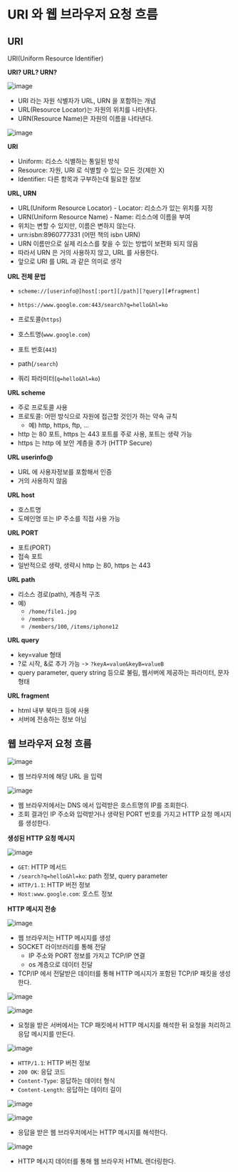 # URI 와 웹 브라우저 요청 흐름

## URI

URI(Uniform Resource Identifier)

**URI? URL? URN?**

![image](https://user-images.githubusercontent.com/83503188/206900230-0b9a3740-3c3d-4187-83de-25b5a8f5192b.png)
- URI 라는 자원 식별자가 URL, URN 을 포함하는 개념
- URL(Resource Locator)는 자원의 위치를 나타낸다.
- URN(Resource Name)은 자원의 이름을 나타낸다. 

![image](https://user-images.githubusercontent.com/83503188/206900312-c24d5cef-20f9-429e-a76e-0bc80d17212b.png)

**URI**
- Uniform: 리소스 식별하는 통일된 방식
- Resource: 자원, URI 로 식별할 수 있는 모든 것(제한 X)
- Identifier: 다른 항목과 구부하는데 필요한 정보

**URL, URN**
- URL(Uniform Resource Locator) - Locator: 리소스가 있는 위치를 지정
- URN(Uniform Resource Name) - Name: 리소스에 이름을 부여
- 위치는 변할 수 있지만, 이름은 변하지 않는다.
- urn:isbn:8960777331 (어떤 책의 isbn URN)
- URN 이름만으로 실제 리소스를 찾을 수 있는 방법이 보편화 되지 않음
- 따라서 URN 은 거의 사용하지 않고, URL 를 사용한다.
- 앞으로 URI 를 URL 과 같은 의미로 생각

**URL 전체 문법**

- `scheme://[userinfo@]host[:port][/path][?query][#fragment]`
- `https://www.google.com:443/search?q=hello&hl=ko`

- 프로토콜(`https`)
- 호스트명(`www.google.com`)
- 포트 번호(`443`)
- path(`/search`)
- 쿼리 파라미터(`q=hello&hl=ko`)

**URL scheme**
- 주로 프로토콜 사용
- 프로토콜: 어떤 방식으로 자원에 접근할 것인가 하는 약속 규칙
  - 예) http, https, ftp, ...
- http 는 80 포트, https 는 443 포트를 주로 사용, 포트는 생략 가능
- https 는  http 에 보안 계층을 추가 (HTTP Secure)

**URL userinfo@**
- URL 에 사용자정보를 포함해서 인증
- 거의 사용하지 않음

**URL host**
- 호스트명
- 도메인명 또는 IP 주소를 직접 사용 가능

**URL PORT**
- 포트(PORT)
- 접속 포트
- 일반적으로 생략, 생략시 http 는 80, https 는 443

**URL path**
- 리소스 경로(path), 계층적 구조
- 예)
  - `/home/file1.jpg`
  - `/members`
  - `/members/100`, `/items/iphone12`

**URL query**
- key=value 형태
- ?로 시작, &로 추가 가능 -> `?keyA=value&keyB=valueB`
- query parameter, query string 등으로 불림, 웹서버에 제공하는 파라미터, 문자 형태

**URL fragment**
- html 내부 북마크 등에 사용
- 서버에 전송하는 정보 아님

## 웹 브라우저 요청 흐름

![image](https://user-images.githubusercontent.com/83503188/206900901-bda7da10-faf5-46d1-866e-826a3ced6475.png)
- 웹 브라우저에 해당 URL 을 입력

![image](https://user-images.githubusercontent.com/83503188/206900924-17979591-b5ff-492b-8ba5-92cc02f0ee42.png)
- 웹 브라우저에서는 DNS 에서 입력받은 호스트명의 IP를 조회한다.
- 조회 결과인 IP 주소와 입력받거나 생략된 PORT 번호를 가지고 HTTP 요청 메시지를 생성한다.

**생성된 HTTP 요청 메시지**

![image](https://user-images.githubusercontent.com/83503188/206901011-1ce4925c-5bda-4760-9aa6-56428f70884b.png)
- `GET`: HTTP 메서드
- `/search?q=hello&hl=ko`: path 정보, query parameter
- `HTTP/1.1`: HTTP 버전 정보
- `Host:www.google.com`: 호스트 정보

**HTTP 메시지 전송**

![image](https://user-images.githubusercontent.com/83503188/206901103-c2214244-5675-491e-a28b-1f616d0038c6.png)
- 웹 브라우저는 HTTP 메시지를 생성
- SOCKET 라이브러리를 통해 전달
  - IP 주소와 PORT 정보를 가지고 TCP/IP 연결
  - os 계층으로 데이터 전달
- TCP/IP 에서 전달받은 데이터를 통해 HTTP 메시지가 포함된 TCP/IP 패킷을 생성한다. 

![image](https://user-images.githubusercontent.com/83503188/206901225-d0d2f013-b475-4490-90ec-8fbe916da983.png)

![image](https://user-images.githubusercontent.com/83503188/206901238-c765afa0-ef9d-43f1-8112-02e6ffeff826.png)
- 요청을 받은 서버에서는 TCP 패킷에서 HTTP 메시지를 해석한 뒤 요청을 처리하고 응답 메시지를 만든다.

![image](https://user-images.githubusercontent.com/83503188/206901288-a3ecfe7d-3dd8-41ae-9550-cf1c4ff8dad3.png)
- `HTTP/1.1`: HTTP 버전 정보
- `200 OK`: 응답 코드 
- `Content-Type`: 응답하는 데이터 형식
- `Content-Length`: 응답하는 데이터 길이

![image](https://user-images.githubusercontent.com/83503188/206901308-b3060327-8de2-4d66-8705-c6b1c4e795bd.png)

![image](https://user-images.githubusercontent.com/83503188/206901320-6e809685-a68e-4801-8bea-94aec4055c15.png)
- 응답을 받은 웹 브라우저에서는 HTTP 메시지를 해석한다.

![image](https://user-images.githubusercontent.com/83503188/206901332-4a5be7a8-39b4-49a0-a5e3-235729326097.png)
- HTTP 메시지 데이터를 통해 웹 브라우저 HTML 렌더링한다.

